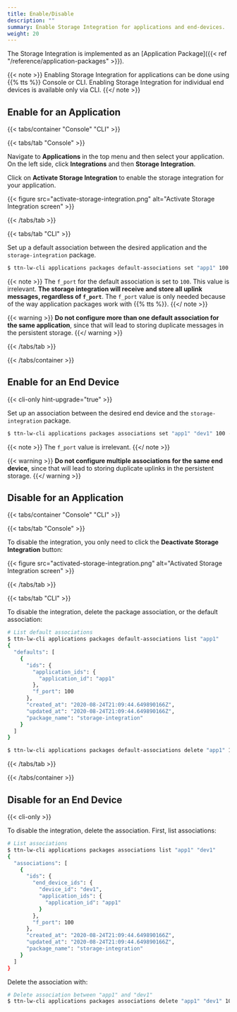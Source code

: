 ```yaml
---
title: Enable/Disable
description: ""
summary: Enable Storage Integration for applications and end-devices.
weight: 20
---
```


The Storage Integration is implemented as an [Application Package]({{< ref "/reference/application-packages" >}}).

{{< note >}} Enabling Storage Integration for applications can be done using {{% tts %}} Console or CLI. Enabling Storage Integration for individual end devices is available only via CLI. {{</ note >}}

## Enable for an Application

{{< tabs/container "Console" "CLI" >}}

{{< tabs/tab "Console" >}}

Navigate to **Applications** in the top menu and then select your application. On the left side, click **Integrations** and then **Storage Integration**.

Click on **Activate Storage Integration** to enable the storage integration for your application.

{{< figure src="activate-storage-integration.png" alt="Activate Storage Integration screen" >}}

{{< /tabs/tab >}}

{{< tabs/tab "CLI" >}}

Set up a default association between the desired application and the `storage-integration` package.

```bash
$ ttn-lw-cli applications packages default-associations set "app1" 100 --package-name storage-integration
```

{{< note >}} The `f_port` for the default association is set to `100`. This value is irrelevant. **The storage integration will receive and store all uplink messages, regardless of `f_port`**. The `f_port` value is only needed because of the way application packages work with {{% tts %}}. {{</ note >}}

{{< warning >}} **Do not configure more than one default association for the same application**, since that will lead to storing duplicate messages in the persistent storage. {{</ warning >}}

{{< /tabs/tab >}}

{{< /tabs/container >}}

## Enable for an End Device

{{< cli-only hint-upgrade="true" >}}

Set up an association between the desired end device and the `storage-integration` package.

```bash
$ ttn-lw-cli applications packages associations set "app1" "dev1" 100 --package-name storage-integration
```

{{< note >}} The `f_port` value is irrelevant. {{</ note >}}

{{< warning >}} **Do not configure multiple associations for the same end device**, since that will lead to storing duplicate uplinks in the persistent storage. {{</ warning >}}

## Disable for an Application

{{< tabs/container "Console" "CLI" >}}

{{< tabs/tab "Console" >}}

To disable the integration, you only need to click the **Deactivate Storage Integration** button:

{{< figure src="activated-storage-integration.png" alt="Activated Storage Integration screen" >}}

{{< /tabs/tab >}}

{{< tabs/tab "CLI" >}}

To disable the integration, delete the package association, or the default association:

```bash
# List default associations
$ ttn-lw-cli applications packages default-associations list "app1"
{
  "defaults": [
    {
      "ids": {
        "application_ids": {
          "application_id": "app1"
        },
        "f_port": 100
      },
      "created_at": "2020-08-24T21:09:44.649890166Z",
      "updated_at": "2020-08-24T21:09:44.649890166Z",
      "package_name": "storage-integration"
    }
  ]
}
```

```bash
$ ttn-lw-cli applications packages default-associations delete "app1" 100
```

{{< /tabs/tab >}}

{{< /tabs/container >}}

## Disable for an End Device

{{< cli-only >}}

To disable the integration, delete the association. First, list associations:

```bash
# List associations
$ ttn-lw-cli applications packages associations list "app1" "dev1"
{
  "associations": [
    {
      "ids": {
        "end_device_ids": {
          "device_id": "dev1",
          "application_ids": {
            "application_id": "app1"
          }
        },
        "f_port": 100
      },
      "created_at": "2020-08-24T21:09:44.649890166Z",
      "updated_at": "2020-08-24T21:09:44.649890166Z",
      "package_name": "storage-integration"
    }
  ]
}
```

Delete the association with:

```bash
# Delete association between "app1" and "dev1"
$ ttn-lw-cli applications packages associations delete "app1" "dev1" 100
```
